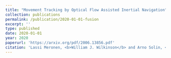 ```yaml
---
title: "Movement Tracking by Optical Flow Assisted Inertial Navigation"
collection: publications
permalink: /publication/2020-01-01-fusion
excerpt: ''
type: published
date: 2020-01-01
year: 2020
paperurl: 'https://arxiv.org/pdf/2006.13856.pdf'
citation: 'Lassi Meronen, <b>William J. Wilkinson</b> and Arno Solin, <i>Movement Tracking by Optical Flow Assisted Inertial Navigation</i>, in International Conference on Information Fusion <b>(FUSION) 2020</b>.'
---
```

